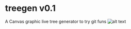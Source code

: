 # treegen v0.1
A Canvas graphic live tree generator to try git funs
![alt text](http://github.com/aznoqmous/treegen/tree/master/res/tree.png)
